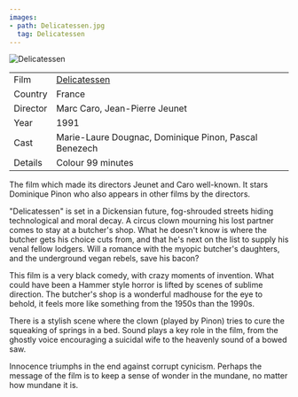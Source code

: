 ```yaml
---
images:
- path: Delicatessen.jpg
  tag: Delicatessen
---
```

![Delicatessen](Delicatessen.jpg)

| | |
|-|-|
Film|[Delicatessen](https://www.imdb.com/title/tt0101700/)
Country|France
Director|Marc Caro, Jean-Pierre Jeunet
Year|1991
Cast|Marie-Laure Dougnac, Dominique Pinon, Pascal Benezech
Details|Colour 99 minutes

The film which made its directors Jeunet and Caro well-known. It stars Dominique Pinon who also appears in other films by the directors.

"Delicatessen" is set in a Dickensian future, fog-shrouded streets hiding technological and moral decay. A circus clown mourning his lost partner comes to stay at a butcher's shop. What he doesn't know is where the butcher gets his choice cuts from, and that he's next on the list to supply his venal fellow lodgers. Will a romance with the myopic butcher's daughters, and the underground vegan rebels, save his bacon?

This film is a very black comedy, with crazy moments of invention. What could have been a Hammer style horror is lifted by scenes of sublime direction. The butcher's shop is a wonderful madhouse for the eye to behold, it feels more like something from the 1950s than the 1990s.

There is a stylish scene where the clown (played by Pinon) tries to cure the squeaking of springs in a bed. Sound plays a key role in the film, from the ghostly voice encouraging a suicidal wife to the heavenly sound of a bowed saw.

Innocence triumphs in the end against corrupt cynicism. Perhaps the message of the film is to keep a sense of wonder in the mundane, no matter how mundane it is.
